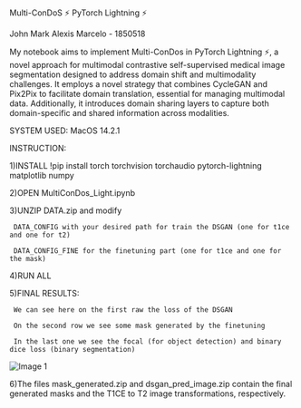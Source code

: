 Multi-ConDoS ⚡ PyTorch Lightning ⚡

John Mark Alexis Marcelo - 1850518 

My notebook aims to implement Multi-ConDos in PyTorch Lightning ⚡, a novel approach for multimodal contrastive self-supervised medical image segmentation designed to address domain shift and multimodality challenges. It employs a novel strategy that combines CycleGAN and Pix2Pix to facilitate domain translation, essential for managing multimodal data. Additionally, it introduces domain sharing layers to capture both domain-specific and shared information across modalities.

SYSTEM USED: MacOS 14.2.1

INSTRUCTION:

1)INSTALL
!pip install torch torchvision torchaudio pytorch-lightning matplotlib numpy

2)OPEN MultiConDos_Light.ipynb

3)UNZIP DATA.zip and modify

     DATA_CONFIG with your desired path for train the DSGAN (one for t1ce and one for t2)
     
     DATA_CONFIG_FINE for the finetuning part (one for t1ce and one for the mask)
   
4)RUN ALL

5)FINAL RESULTS:
     
     We can see here on the first raw the loss of the DSGAN
     
     On the second row we see some mask generated by the finetuning
     
     In the last one we see the focal (for object detection) and binary dice loss (binary segmentation)

![Image 1](https://raw.githubusercontent.com/sanjohngiangino/NN_MultiConDos/main/finalresults.png)

6)The files mask_generated.zip and dsgan_pred_image.zip contain the final generated masks and the T1CE to T2 image transformations, respectively.
